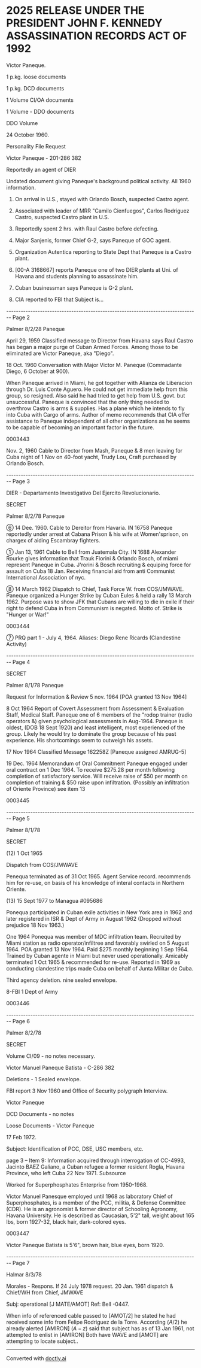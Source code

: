 # 2025 RELEASE UNDER THE PRESIDENT JOHN F. KENNEDY ASSASSINATION RECORDS ACT OF 1992

Victor Paneque.

1 p.kg. loose documents

1 p.kg. DCD documents

1 Volume CI/OA documents

1 Volume - DDO documents

DDO Volume

24 October 1960.

Personality File Request

Victor Paneque - 201-286 382

Reportedly an agent of DIER

Undated document giving Paneque's background political activity. All 1960 information.

1. On arrival in U.S., stayed with Orlando Bosch, suspected Castro agent.

2. Associated with leader of MRR "Camilo Cienfuegos", Carlos Rodriguez Castro, suspected Castro plant in U.S.

3. Reportedly spent 2 hrs. with Raul Castro before defecting.

4. Major Sanjenis, former Chief G-2, says Paneque of GOC agent.

5. Organization Autentica reporting to State Dept that Paneque is a Castro plant.

6. [00-A 3168667] reports Paneque one of two DIER plants at Uni. of Havana and students planning to assassinate him.

7. Cuban businessman says Paneque is G-2 plant.

8. CIA reported to FBI that Subject is...


-------------------------------------------------------------------------------- Page 2

Palmer
8/2/28
Paneque

April 29, 1959 Classified message to Director from Havana says Raul Castro has began a major purge of Cuban Armed Forces. Among those to be eliminated are Victor Paneque, aka "Diego".

18 Oct. 1960
Conversation with Major Victor M. Paneque (Commadante Diego, 6 October at 900).

When Paneque arrived in Miami, he got together with Alianza de Liberacion through Dr. Luis Conte Aguero. He could not get immediate help from this group, so resigned. Also said he had tried to get help from U.S. govt. but unsuccessful.
Paneque is convinced that the only thing needed to overthrow Castro is arms & supplies. Has a plane which he intends to fly into Cuba with Cargo of arms.
Author of memo recommends that CIA offer assistance to Paneque independent of all other organizations as he seems to be capable of becoming an important factor in the future.

0003443

Nov. 2, 1960 Cable to Director from Mash, Paneque & 8 men leaving for Cuba night of 1 Nov on 40-foot yacht, Trudy Lou, Craft purchased by Orlando Bosch.


-------------------------------------------------------------------------------- Page 3

DIER - Departamento Investigativo
Del Ejercito Revolucionario.

SECRET

Palmer
8/2/78
Paneque

⑥ 14 Dee. 1960.
Cable to Dereitor from Havaria. IN 16758
Paneque reportedly under arrest at Cabana
Prison & his wife at Women'sprison, on chargex
of aiding Escambray fighters.

① Jan 13, 1961
Cable to Bell from Juatemala City. IN 1688
Alexander Rourke gives information that Trauk
Fiorini & Orlando Bosch, of miami represent Paneque in Cuba.
J'rorini & Bosch recruiting & equiping force for
assault on Cuba 18 Jan. Receiving financial aid
from anti Communist International Association
of nyc.

⑧ 14 March 1962
Dispatch to Chief, Task Force W. from COS/JMWAVE.
Paneque organized a Hunger Strike by Cuban
Eules & held a rally 13 March 1962. Purpose was
to show JFK that Cubans are willing to die
in exile if their right to defend Cuba in from
Communism is negated. Motto of. Strike is
"Hunger or War!"

0003444

⑦ PRQ part 1 - July 4, 1964.
Aliases: Diego Rene Ricards (Clandestine Activity)


-------------------------------------------------------------------------------- Page 4

SECRET

Palmer
8/1/78
Paneque

Request for Information & Review 5 nov. 1964
[POA granted 13 Nov 1964]

8 Oct 1964
Report of Covert Assessment
from Assessment & Evaluation Staff, Medical Staff.
Paneque one of 6 members of the "rodop trainer (radio operators &) given psychological assessments in Aug-1964. Paneque is oldest, (DOB 18 Sept 1920) and least intelligent, most experienced of the group. Likely he would try to dominate the group because of his past experience. His shortcomings seem to outweigh his assets.

17 Nov 1964 Classified Message 162258Z
[Paneque assigned AMRUG-5]

19 Dec. 1964
Memorandum of Oral Commitment
Paneque engaged under oral contract on 1 Dec 1964. To receive $275.28 per month following completion of satisfactory service. Will receive raise of $50 per month on completion of training & $50 raise upon infiltration. (Possibly an infiltration of Oriente Province) see item 13

0003445


-------------------------------------------------------------------------------- Page 5

Palmer
8/1/78

SECRET

(12) 1 Oct 1965

Dispatch from COS/JMWAVE

Penequa terminated as of 31 Oct 1965. Agent Service record. recommends him for re-use, on basis of his knowledge of interal contacts in Northern Oriente.

(13) 15 Sept 1977 to Managua #095686

Ponequa participated in Cuban exile activities in New York area in 1962 and later registered in ISR & Dept of Army in August 1962 (Dropped without prejudice 18 Nov 1963.)

One 1964 Ponequa was member of MDC infiltration team. Recruited by Miami station as radio operator/infiltree and favorably swirled on 5 August 1964. POA granted 13 Nov 1964. Paid $275 monthly beginning 1 Sep 1964. Trained by Cuban agente in Miami but never used operationally. Amicably terminated 1 Oct 1965 & recommended for re-use. Reported in 1969 as conducting clandestine trips made Cuba on behalf of Junta Militar de Cuba.

Third agency deletion. nine sealed envelope.

8-FBI 1 Dept of Army

0003446


-------------------------------------------------------------------------------- Page 6

Palmer 8/2/78

SECRET

Volume CI/09 - no notes necessary.

Victor Manuel Paneque Batista - C-286 382

Deletions - 1 Sealed envelope.

FBI report 3 Nov 1960 and Office of Security polygraph Interview.

Victor Paneque

DCD Documents - no notes

Loose Documents - Victor Paneque

17 Feb 1972.

Subject: Identification of PCC, DSE, USC members, etc.

page 3 – Item 9: Information acquired through interrogation of CC-4993, Jacinto BAEZ Galiano, a Cuban refugee a former resident Rogla, Havana Province, who left Cuba 22 Nov 1971. Subsource

Worked for Superphosphates Enterprise from 1950-1968.

Victor Manuel Panesque employed until 1968 as laboratory Chief of Superphosphates, is a member of the PCC, militia, & Defense Committee (CDR). He is an agronomist & former director of Schooling Agronomy, Havana University. He is described as Caucasian, 5'2" tall, weight about 165 lbs, born 1927-32, black hair, dark-colored eyes.

0003447

Victor Paneque Batista is 5'6", brown hair, blue eyes, born 1920.


-------------------------------------------------------------------------------- Page 7

Halmar
8/3/78

Morales - Respons. If 24 July 1978 request.
20 Jan. 1961 dispatch & Chief/WH from
Chief, JMWAVE

Subj: operational [J MATE/AMOT]
Ref: Bell -0447.

When info of referenced cable passed to
[AMOT/2] he stated he had received some
info from Felipe Rodriguez de la Torre. According
$(A/2)$ he already alerted [AMIRON] $(A-z)$ said
that subject has as of 13 Jan 1961, not attempted
to enlist in [AMIRON] Both have WAVE and
[AMOT] are attempting to locate subject..


---
Converted with [doctly.ai](https://doctly.ai)